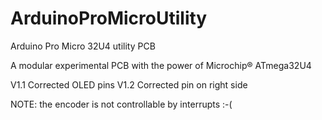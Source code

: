 # ArduinoProMicroUtility
Arduino Pro Micro 32U4 utility PCB

A modular experimental PCB with the power of Microchip® ATmega32U4

V1.1 Corrected OLED pins 
V1.2 Corrected pin on right side

NOTE: the encoder is not controllable by interrupts :-(
